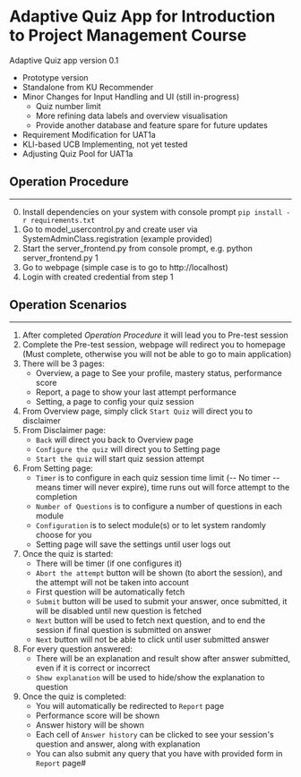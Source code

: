 # Adaptive Quiz App for Introduction to Project Management Course

Adaptive Quiz app version 0.1 
- Prototype version
- Standalone from KU Recommender
- Minor Changes for Input Handling and UI (still in-progress)
    - Quiz number limit
    - More refining data labels and overview visualisation
    - Provide another database and feature spare for future updates
- Requirement Modification for UAT1a
- KLI-based UCB Implementing, not yet tested
- Adjusting Quiz Pool for UAT1a

## Operation Procedure
----
0. Install dependencies on your system with console prompt `pip install -r requirements.txt`
1. Go to model_usercontrol.py and create user via SystemAdminClass.registration (example provided)
2. Start the server_frontend.py from console prompt, e.g. python server_frontend.py 1
3. Go to webpage (simple case is to go to http://localhost)
4. Login with created credential from step 1

## Operation Scenarios
----
1. After completed *Operation Procedure* it will lead you to Pre-test session
2. Complete the Pre-test session, webpage will redirect you to homepage (Must complete, otherwise you will not be able to go to main application)
3. There will be 3 pages:
    - Overview, a page to See your profile, mastery status, performance score
    - Report, a page to show your last attempt performance
    - Setting, a page to config your quiz session
4. From Overview page, simply click `Start Quiz` will direct you to disclaimer
5. From Disclaimer page:
    - `Back` will direct you back to Overview page
    - `Configure the quiz` will direct you to Setting page
    - `Start the quiz` will start quiz session attempt
6. From Setting page:
    - `Timer` is to configure in each quiz session time limit (-- No timer -- means timer will never expire), time runs out will force attempt to the completion
    - `Number of Questions` is to configure a number of questions in each module
    - `Configuration` is to select module(s) or to let system randomly choose for you
    - Setting page will save the settings until user logs out
7. Once the quiz is started:
    - There will be timer (if one configures it)
    - `Abort the attempt` button will be shown (to abort the session), and the attempt will not be taken into account
    - First question will be automatically fetch
    - `Submit` button will be used to submit your answer, once submitted, it will be disabled until new question is fetched
    - `Next` button will be used to fetch next question, and to end the session if final question is submitted on answer
    - `Next` button will not be able to click until user submitted answer
8. For every question answered:
    - There will be an explanation and result show after answer submitted, even if it is correct or incorrect
    - `Show explanation` will be used to hide/show the explanation to question
9. Once the quiz is completed:
    - You will automatically be redirected to `Report` page
    - Performance score will be shown
    - Answer history will be shown
    - Each cell of `Answer history` can be clicked to see your session's question and answer, along with explanation
    - You can also submit any query that you have with provided form in `Report` page#
